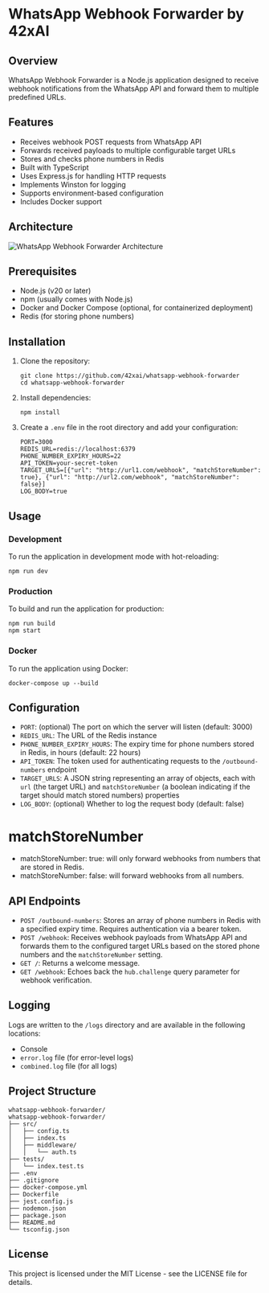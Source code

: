 # WhatsApp Webhook Forwarder by 42xAI

## Overview

WhatsApp Webhook Forwarder is a Node.js application designed to receive webhook notifications from the WhatsApp API and forward them to multiple predefined URLs.

## Features

- Receives webhook POST requests from WhatsApp API
- Forwards received payloads to multiple configurable target URLs
- Stores and checks phone numbers in Redis
- Built with TypeScript
- Uses Express.js for handling HTTP requests
- Implements Winston for logging
- Supports environment-based configuration
- Includes Docker support

## Architecture

![WhatsApp Webhook Forwarder Architecture](https://42x-assets.s3.amazonaws.com/coworkers/diagram-export-26-8-2024-10_39_23-a.m..png)

## Prerequisites

- Node.js (v20 or later)
- npm (usually comes with Node.js)
- Docker and Docker Compose (optional, for containerized deployment)
- Redis (for storing phone numbers)

## Installation

1. Clone the repository:
   ```
   git clone https://github.com/42xai/whatsapp-webhook-forwarder
   cd whatsapp-webhook-forwarder
   ```

2. Install dependencies:
   ```
   npm install
   ```

3. Create a `.env` file in the root directory and add your configuration:
   ```
   PORT=3000
   REDIS_URL=redis://localhost:6379
   PHONE_NUMBER_EXPIRY_HOURS=22
   API_TOKEN=your-secret-token
   TARGET_URLS=[{"url": "http://url1.com/webhook", "matchStoreNumber": true}, {"url": "http://url2.com/webhook", "matchStoreNumber": false}]
   LOG_BODY=true
   ```

## Usage

### Development

To run the application in development mode with hot-reloading:

```
npm run dev
```

### Production

To build and run the application for production:

```
npm run build
npm start
```

### Docker

To run the application using Docker:

```
docker-compose up --build
```

## Configuration

- `PORT`: (optional) The port on which the server will listen (default: 3000)
- `REDIS_URL`: The URL of the Redis instance
- `PHONE_NUMBER_EXPIRY_HOURS`: The expiry time for phone numbers stored in Redis, in hours (default: 22 hours)
- `API_TOKEN`: The token used for authenticating requests to the `/outbound-numbers` endpoint
- `TARGET_URLS`: A JSON string representing an array of objects, each with `url` (the target URL) and `matchStoreNumber` (a boolean indicating if the target should match stored numbers) properties
- `LOG_BODY`: (optional) Whether to log the request body (default: false)


# matchStoreNumber

- matchStoreNumber: true:  will only forward webhooks from numbers that are stored in Redis.
- matchStoreNumber: false: will forward webhooks from all numbers.

## API Endpoints

- `POST /outbound-numbers`: Stores an array of phone numbers in Redis with a specified expiry time. Requires authentication via a bearer token.
- `POST /webhook`: Receives webhook payloads from WhatsApp API and forwards them to the configured target URLs based on the stored phone numbers and the `matchStoreNumber` setting.
- `GET /`: Returns a welcome message.
- `GET /webhook`: Echoes back the `hub.challenge` query parameter for webhook verification.

## Logging

Logs are written to the `/logs` directory and are available in the following locations:
- Console
- `error.log` file (for error-level logs)
- `combined.log` file (for all logs)

## Project Structure

```
whatsapp-webhook-forwarder/
whatsapp-webhook-forwarder/
├── src/
│   ├── config.ts
│   ├── index.ts
│   ├── middleware/
│   │   └── auth.ts
├── tests/
│   └── index.test.ts
├── .env
├── .gitignore
├── docker-compose.yml
├── Dockerfile
├── jest.config.js
├── nodemon.json
├── package.json
├── README.md
└── tsconfig.json
```

## License

This project is licensed under the MIT License - see the LICENSE file for details.